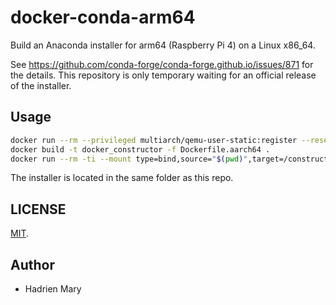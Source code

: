 # docker-conda-arm64

Build an Anaconda installer for arm64 (Raspberry Pi 4) on a Linux x86_64.

See https://github.com/conda-forge/conda-forge.github.io/issues/871 for the details. This repository is only temporary waiting for an official release of the installer.

## Usage

```bash
docker run --rm --privileged multiarch/qemu-user-static:register --reset --credential yes
docker build -t docker_constructor -f Dockerfile.aarch64 .
docker run --rm -ti --mount type=bind,source="$(pwd)",target=/construct docker_constructor
```

The installer is located in the same folder as this repo.

## LICENSE

[MIT](LICENSE).

## Author

- Hadrien Mary
